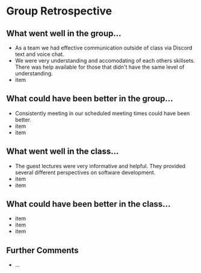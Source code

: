 # Group Retrospective

## What went well in the group...
* As a team we had effective communication outside of class via Discord text and voice chat.
* We were very understanding and accomodating of each others skillsets. There was help available for those that didn't have the same level of understanding.
* item

## What could have been better in the group...
* Consistently meeting in our scheduled meeting times could have been better.
* item
* item

## What went well in the class...
* The guest lectures were very informative and helpful. They provided several different perspectives on software development.
* item
* item

## What could have been better in the class...
* item
* item
* item

## Further Comments
* ...